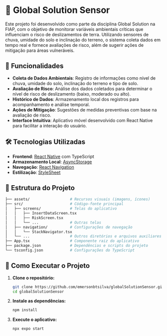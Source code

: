 # 🌱 Global Solution Sensor

Este projeto foi desenvolvido como parte da disciplina Global Solution na FIAP, com o objetivo de monitorar variáveis ambientais críticas que influenciam o risco de deslizamentos de terra. Utilizando sensores de chuva, umidade do solo e inclinação do terreno, o sistema coleta dados em tempo real e fornece avaliações de risco, além de sugerir ações de mitigação para áreas vulneráveis.

## 📱 Funcionalidades

- **Coleta de Dados Ambientais**: Registro de informações como nível de chuva, umidade do solo, inclinação do terreno e tipo de solo.
- **Avaliação de Risco**: Análise dos dados coletados para determinar o nível de risco de deslizamento (baixo, moderado ou alto).
- **Histórico de Dados**: Armazenamento local dos registros para acompanhamento e análise temporal.
- **Ações de Mitigação**: Sugestões de medidas preventivas com base na avaliação de risco.
- **Interface Intuitiva**: Aplicativo móvel desenvolvido com React Native para facilitar a interação do usuário.

## 🛠️ Tecnologias Utilizadas

- **Frontend**: [React Native](https://reactnative.dev/) com TypeScript
- **Armazenamento Local**: [AsyncStorage](https://react-native-async-storage.github.io/async-storage/)
- **Navegação**: [React Navigation](https://reactnavigation.org/)
- **Estilização**: [StyleSheet](https://reactnative.dev/docs/stylesheet)

## 📂 Estrutura do Projeto

```bash
├── assets/                  # Recursos visuais (imagens, ícones)
├── src/                     # Código-fonte principal
│   ├── screens/             # Telas do aplicativo
│   │   ├── InsertDataScreen.tsx
│   │   ├── RiskScreen.tsx
│   │   └── ...              # Outras telas
│   ├── navigation/          # Configurações de navegação
│   │   └── StackNavigator.tsx
│   └── ...                  # Outros diretórios e arquivos auxiliares
├── App.tsx                  # Componente raiz do aplicativo
├── package.json             # Dependências e scripts do projeto
└── tsconfig.json            # Configurações do TypeScript
```



## 🚀 Como Executar o Projeto

1. **Clone o repositório:**

   ```bash
   git clone https://github.com/emersonbtsilva/globalSolutionSensor.git
   cd globalSolutionSensor

2. **Instale as dependências:**
   ```bash
   npm install
   ```
3. **Execute o aplicativo:**
   ```bash
   npx expo start
   ```


